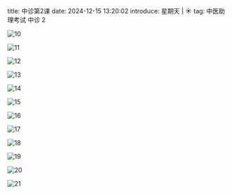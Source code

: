 title: 中诊第2课
date: 2024-12-15 13:20:02
introduce: 星期天 | ☀️
tag: 中医助理考试 中诊 2

![10](/static/img/2024/12/09/10.jpg)

![11](/static/img/2024/12/09/11.jpg)

![12](/static/img/2024/12/09/12.jpg)

![13](/static/img/2024/12/09/13.jpg)

![14](/static/img/2024/12/09/14.jpg)

![15](/static/img/2024/12/09/15.jpg)

![16](/static/img/2024/12/09/16.jpg)

![17](/static/img/2024/12/09/17.jpg)

![18](/static/img/2024/12/09/18.jpg)

![19](/static/img/2024/12/09/19.jpg)

![20](/static/img/2024/12/09/20.jpg)

![21](/static/img/2024/12/09/21.jpg)
